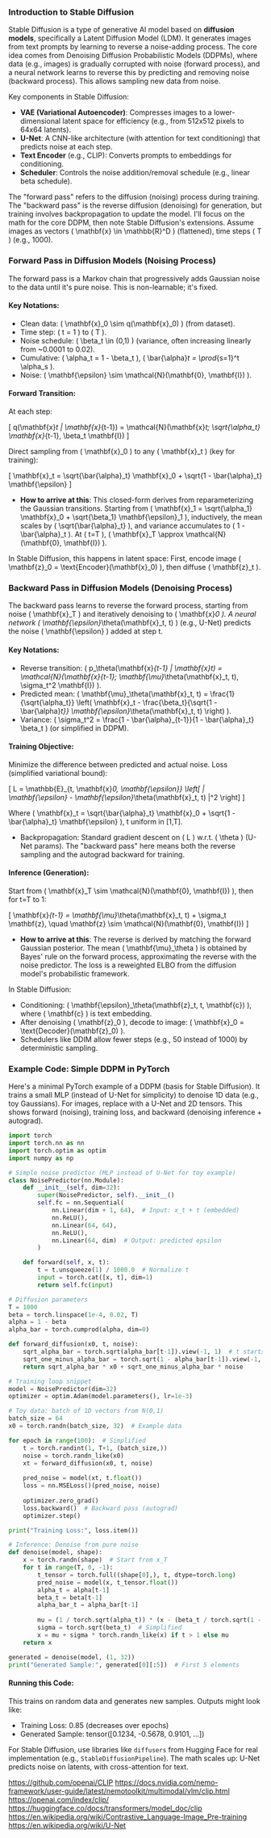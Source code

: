 ### Introduction to Stable Diffusion

Stable Diffusion is a type of generative AI model based on **diffusion models**, specifically a Latent Diffusion Model (LDM). It generates images from text prompts by learning to reverse a noise-adding process. The core idea comes from Denoising Diffusion Probabilistic Models (DDPMs), where data (e.g., images) is gradually corrupted with noise (forward process), and a neural network learns to reverse this by predicting and removing noise (backward process). This allows sampling new data from noise.

Key components in Stable Diffusion:

- **VAE (Variational Autoencoder)**: Compresses images to a lower-dimensional latent space for efficiency (e.g., from 512x512 pixels to 64x64 latents).
- **U-Net**: A CNN-like architecture (with attention for text conditioning) that predicts noise at each step.
- **Text Encoder** (e.g., CLIP): Converts prompts to embeddings for conditioning.
- **Scheduler**: Controls the noise addition/removal schedule (e.g., linear beta schedule).

The "forward pass" refers to the diffusion (noising) process during training. The "backward pass" is the reverse diffusion (denoising) for generation, but training involves backpropagation to update the model. I'll focus on the math for the core DDPM, then note Stable Diffusion's extensions. Assume images as vectors \( \mathbf{x} \in \mathbb{R}^D \) (flattened), time steps \( T \) (e.g., 1000).

### Forward Pass in Diffusion Models (Noising Process)

The forward pass is a Markov chain that progressively adds Gaussian noise to the data until it's pure noise. This is non-learnable; it's fixed.

#### Key Notations:
- Clean data: \( \mathbf{x}_0 \sim q(\mathbf{x}_0) \) (from dataset).
- Time step: \( t = 1 \) to \( T \).
- Noise schedule: \( \beta_t \in (0,1) \) (variance, often increasing linearly from ~0.0001 to 0.02).
- Cumulative: \( \alpha_t = 1 - \beta_t \), \( \bar{\alpha}_t = \prod_{s=1}^t \alpha_s \).
- Noise: \( \mathbf{\epsilon} \sim \mathcal{N}(\mathbf{0}, \mathbf{I}) \).

#### Forward Transition:
At each step:

\[
q(\mathbf{x}_t | \mathbf{x}_{t-1}) = \mathcal{N}(\mathbf{x}_t; \sqrt{\alpha_t} \mathbf{x}_{t-1}, \beta_t \mathbf{I})
\]

Direct sampling from \( \mathbf{x}_0 \) to any \( \mathbf{x}_t \) (key for training):

\[
\mathbf{x}_t = \sqrt{\bar{\alpha}_t} \mathbf{x}_0 + \sqrt{1 - \bar{\alpha}_t} \mathbf{\epsilon}
\]

- **How to arrive at this**: This closed-form derives from reparameterizing the Gaussian transitions. Starting from \( \mathbf{x}_1 = \sqrt{\alpha_1} \mathbf{x}_0 + \sqrt{\beta_1} \mathbf{\epsilon}_1 \), inductively, the mean scales by \( \sqrt{\bar{\alpha}_t} \), and variance accumulates to \( 1 - \bar{\alpha}_t \). At \( t=T \), \( \mathbf{x}_T \approx \mathcal{N}(\mathbf{0}, \mathbf{I}) \).

In Stable Diffusion, this happens in latent space: First, encode image \( \mathbf{z}_0 = \text{Encoder}(\mathbf{x}_0) \), then diffuse \( \mathbf{z}_t \).

### Backward Pass in Diffusion Models (Denoising Process)

The backward pass learns to reverse the forward process, starting from noise \( \mathbf{x}_T \) and iteratively denoising to \( \mathbf{x}_0 \). A neural network \( \mathbf{\epsilon}_\theta(\mathbf{x}_t, t) \) (e.g., U-Net) predicts the noise \( \mathbf{\epsilon} \) added at step t.

#### Key Notations:
- Reverse transition: \( p_\theta(\mathbf{x}_{t-1} | \mathbf{x}_t) = \mathcal{N}(\mathbf{x}_{t-1}; \mathbf{\mu}_\theta(\mathbf{x}_t, t), \sigma_t^2 \mathbf{I}) \).
- Predicted mean: \( \mathbf{\mu}_\theta(\mathbf{x}_t, t) = \frac{1}{\sqrt{\alpha_t}} \left( \mathbf{x}_t - \frac{\beta_t}{\sqrt{1 - \bar{\alpha}_t}} \mathbf{\epsilon}_\theta(\mathbf{x}_t, t) \right) \).
- Variance: \( \sigma_t^2 = \frac{1 - \bar{\alpha}_{t-1}}{1 - \bar{\alpha}_t} \beta_t \) (or simplified in DDPM).

#### Training Objective:
Minimize the difference between predicted and actual noise. Loss (simplified variational bound):

\[
L = \mathbb{E}_{t, \mathbf{x}_0, \mathbf{\epsilon}} \left[ \| \mathbf{\epsilon} - \mathbf{\epsilon}_\theta(\mathbf{x}_t, t) \|^2 \right]
\]

Where \( \mathbf{x}_t = \sqrt{\bar{\alpha}_t} \mathbf{x}_0 + \sqrt{1 - \bar{\alpha}_t} \mathbf{\epsilon} \), t uniform in [1,T].

- Backpropagation: Standard gradient descent on \( L \) w.r.t. \( \theta \) (U-Net params). The "backward pass" here means both the reverse sampling and the autograd backward for training.

#### Inference (Generation):
Start from \( \mathbf{x}_T \sim \mathcal{N}(\mathbf{0}, \mathbf{I}) \), then for t=T to 1:

\[
\mathbf{x}_{t-1} = \mathbf{\mu}_\theta(\mathbf{x}_t, t) + \sigma_t \mathbf{z}, \quad \mathbf{z} \sim \mathcal{N}(\mathbf{0}, \mathbf{I})
\]

- **How to arrive at this**: The reverse is derived by matching the forward Gaussian posterior. The mean \( \mathbf{\mu}_\theta \) is obtained by Bayes' rule on the forward process, approximating the reverse with the noise predictor. The loss is a reweighted ELBO from the diffusion model's probabilistic framework.

In Stable Diffusion:
- Conditioning: \( \mathbf{\epsilon}_\theta(\mathbf{z}_t, t, \mathbf{c}) \), where \( \mathbf{c} \) is text embedding.
- After denoising \( \mathbf{z}_0 \), decode to image: \( \mathbf{x}_0 = \text{Decoder}(\mathbf{z}_0) \).
- Schedulers like DDIM allow fewer steps (e.g., 50 instead of 1000) by deterministic sampling.

### Example Code: Simple DDPM in PyTorch

Here's a minimal PyTorch example of a DDPM (basis for Stable Diffusion). It trains a small MLP (instead of U-Net for simplicity) to denoise 1D data (e.g., toy Gaussians). For images, replace with a U-Net and 2D tensors. This shows forward (noising), training loss, and backward (denoising inference + autograd).

```python
import torch
import torch.nn as nn
import torch.optim as optim
import numpy as np

# Simple noise predictor (MLP instead of U-Net for toy example)
class NoisePredictor(nn.Module):
    def __init__(self, dim=32):
        super(NoisePredictor, self).__init__()
        self.fc = nn.Sequential(
            nn.Linear(dim + 1, 64),  # Input: x_t + t (embedded)
            nn.ReLU(),
            nn.Linear(64, 64),
            nn.ReLU(),
            nn.Linear(64, dim)  # Output: predicted epsilon
        )

    def forward(self, x, t):
        t = t.unsqueeze(1) / 1000.0  # Normalize t
        input = torch.cat([x, t], dim=1)
        return self.fc(input)

# Diffusion parameters
T = 1000
beta = torch.linspace(1e-4, 0.02, T)
alpha = 1 - beta
alpha_bar = torch.cumprod(alpha, dim=0)

def forward_diffusion(x0, t, noise):
    sqrt_alpha_bar = torch.sqrt(alpha_bar[t-1]).view(-1, 1)  # t starts from 1
    sqrt_one_minus_alpha_bar = torch.sqrt(1 - alpha_bar[t-1]).view(-1, 1)
    return sqrt_alpha_bar * x0 + sqrt_one_minus_alpha_bar * noise

# Training loop snippet
model = NoisePredictor(dim=32)
optimizer = optim.Adam(model.parameters(), lr=1e-3)

# Toy data: batch of 1D vectors from N(0,1)
batch_size = 64
x0 = torch.randn(batch_size, 32)  # Example data

for epoch in range(100):  # Simplified
    t = torch.randint(1, T+1, (batch_size,))
    noise = torch.randn_like(x0)
    xt = forward_diffusion(x0, t, noise)
    
    pred_noise = model(xt, t.float())
    loss = nn.MSELoss()(pred_noise, noise)
    
    optimizer.zero_grad()
    loss.backward()  # Backward pass (autograd)
    optimizer.step()

print("Training Loss:", loss.item())

# Inference: Denoise from pure noise
def denoise(model, shape):
    x = torch.randn(shape)  # Start from x_T
    for t in range(T, 0, -1):
        t_tensor = torch.full((shape[0],), t, dtype=torch.long)
        pred_noise = model(x, t_tensor.float())
        alpha_t = alpha[t-1]
        beta_t = beta[t-1]
        alpha_bar_t = alpha_bar[t-1]
        
        mu = (1 / torch.sqrt(alpha_t)) * (x - (beta_t / torch.sqrt(1 - alpha_bar_t)) * pred_noise)
        sigma = torch.sqrt(beta_t)  # Simplified
        x = mu + sigma * torch.randn_like(x) if t > 1 else mu
    return x

generated = denoise(model, (1, 32))
print("Generated Sample:", generated[0][:5])  # First 5 elements
```

#### Running this Code:
This trains on random data and generates new samples. Outputs might look like:
- Training Loss: 0.85 (decreases over epochs)
- Generated Sample: tensor([0.1234, -0.5678, 0.9101, ...])

For Stable Diffusion, use libraries like `diffusers` from Hugging Face for real implementation (e.g., `StableDiffusionPipeline`). The math scales up: U-Net predicts noise on latents, with cross-attention for text.

<!-- source: https://grok.com/chat/aeb2b344-5ad6-4b03-8ce1-a7afd6fbf018 -->


https://github.com/openai/CLIP
https://docs.nvidia.com/nemo-framework/user-guide/latest/nemotoolkit/multimodal/vlm/clip.html
https://openai.com/index/clip/
https://huggingface.co/docs/transformers/model_doc/clip
https://en.wikipedia.org/wiki/Contrastive_Language-Image_Pre-training
https://en.wikipedia.org/wiki/U-Net


[^3]: [The Illustrated Transformer](https://jalammar.github.io/illustrated-transformer/){:target="_blank"}